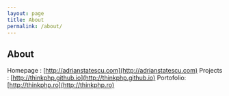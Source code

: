 ```yaml
---
layout: page
title: About
permalink: /about/
---
```


About
-----

Homepage  : [http://adrianstatescu.com](http://adrianstatescu.com)
Projects  : [http://thinkphp.github.io](http://thinkphp.github.io)
Portofolio: [http://thinkphp.ro](http://thinkphp.ro)



